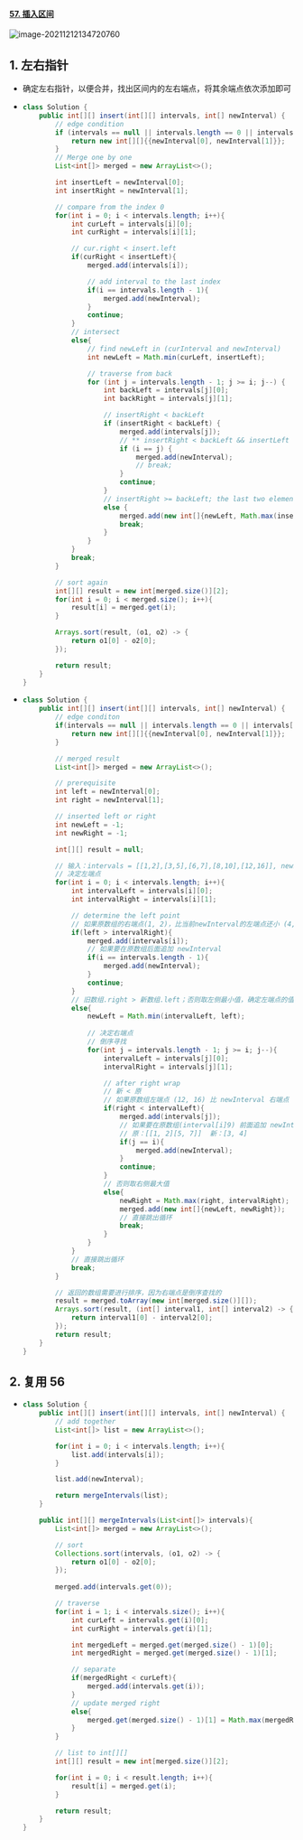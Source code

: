 #### [57. 插入区间](https://leetcode-cn.com/problems/insert-interval/)

![image-20211212134720760](https://raw.githubusercontent.com/TWDH/Leetcode-From-Zero/pictures/img/image-20211212134720760.png)

## 1. 左右指针

- 确定左右指针，以便合并，找出区间内的左右端点，将其余端点依次添加即可

- ```java
  class Solution {
      public int[][] insert(int[][] intervals, int[] newInterval) {
          // edge condition
          if (intervals == null || intervals.length == 0 || intervals[0] == null || intervals[0].length == 0) {
              return new int[][]{{newInterval[0], newInterval[1]}};
          }
          // Merge one by one
          List<int[]> merged = new ArrayList<>();
  
          int insertLeft = newInterval[0];
          int insertRight = newInterval[1];
  
          // compare from the index 0
          for(int i = 0; i < intervals.length; i++){
              int curLeft = intervals[i][0];
              int curRight = intervals[i][1];
  
              // cur.right < insert.left
              if(curRight < insertLeft){
                  merged.add(intervals[i]);
  
                  // add interval to the last index
                  if(i == intervals.length - 1){
                      merged.add(newInterval);
                  }
                  continue;
              }
              // intersect
              else{
                  // find newLeft in (curInterval and newInterval)
                  int newLeft = Math.min(curLeft, insertLeft);
  
                  // traverse from back
                  for (int j = intervals.length - 1; j >= i; j--) {
                      int backLeft = intervals[j][0];
                      int backRight = intervals[j][1];
  
                      // insertRight < backLeft
                      if (insertRight < backLeft) {
                          merged.add(intervals[j]);
                          // ** insertRight < backLeft && insertLeft < backLeft ** whole insert less than cur one
                          if (i == j) {
                              merged.add(newInterval);
                              // break;
                          }
                          continue;
                      }
                      // insertRight >= backLeft; the last two elements to process
                      else {
                          merged.add(new int[]{newLeft, Math.max(insertRight, backRight)});
                          break;
                      }
                  }
              }
              break;
          }
  
          // sort again
          int[][] result = new int[merged.size()][2];
          for(int i = 0; i < merged.size(); i++){
              result[i] = merged.get(i);
          }
  
          Arrays.sort(result, (o1, o2) -> {
              return o1[0] - o2[0];
          });
  
          return result;
      }
  }
  ```

- ```java
  class Solution {
      public int[][] insert(int[][] intervals, int[] newInterval) {
          // edge conditon
          if(intervals == null || intervals.length == 0 || intervals[0] == null || intervals[0].length == 0){
              return new int[][]{{newInterval[0], newInterval[1]}};
          }
  
          // merged result
          List<int[]> merged = new ArrayList<>();
  
          // prerequisite
          int left = newInterval[0];
          int right = newInterval[1];
  
          // inserted left or right
          int newLeft = -1;
          int newRight = -1;
  
          int[][] result = null;
  
          // 输入：intervals = [[1,2],[3,5],[6,7],[8,10],[12,16]], newInterval = [4,8]
          // 决定左端点
          for(int i = 0; i < intervals.length; i++){
              int intervalLeft = intervals[i][0];
              int intervalRight = intervals[i][1];
  
              // determine the left point
              // 如果原数组的右端点(1, 2)，比当前newInterval的左端点还小 (4, 8)，则直接添加
              if(left > intervalRight){
                  merged.add(intervals[i]);
                  // 如果要在原数组后面追加 newInterval
                  if(i == intervals.length - 1){
                      merged.add(newInterval);
                  }
                  continue;
              }
              // 旧数组.right > 新数组.left；否则取左侧最小值，确定左端点的值
              else{
                  newLeft = Math.min(intervalLeft, left);
                  
                  // 决定右端点
                  // 倒序寻找
                  for(int j = intervals.length - 1; j >= i; j--){
                      intervalLeft = intervals[j][0];
                      intervalRight = intervals[j][1];
  
                      // after right wrap
                      // 新 < 原
                      // 如果原数组左端点 (12, 16) 比 newInterval 右端点 (4, 8) 还大，则直接添加
                      if(right < intervalLeft){
                          merged.add(intervals[j]);
                          // 如果要在原数组(interval[i]9) 前面追加 newInterval
                          // 原：[[1, 2][5, 7]]  新：[3, 4]
                          if(j == i){
                              merged.add(newInterval);
                          }
                          continue;
                      }
                      // 否则取右侧最大值
                      else{
                          newRight = Math.max(right, intervalRight);
                          merged.add(new int[]{newLeft, newRight});
                          // 直接跳出循环
                          break;
                      }                    
                  }
              }
              // 直接跳出循环
              break;
          }
  
          // 返回的数组需要进行排序，因为右端点是倒序查找的
          result = merged.toArray(new int[merged.size()][]);
          Arrays.sort(result, (int[] interval1, int[] interval2) -> {
              return interval1[0] - interval2[0];
          });
          return result;
      }
  }
  ```
  

## 2. 复用 56

- ```java
  class Solution {
      public int[][] insert(int[][] intervals, int[] newInterval) {
          // add together
          List<int[]> list = new ArrayList<>();
  
          for(int i = 0; i < intervals.length; i++){
              list.add(intervals[i]);
          }
  
          list.add(newInterval);
  
          return mergeIntervals(list);
      }
  
      public int[][] mergeIntervals(List<int[]> intervals){
          List<int[]> merged = new ArrayList<>();
  
          // sort
          Collections.sort(intervals, (o1, o2) -> {
              return o1[0] - o2[0];
          });
          
          merged.add(intervals.get(0));
  
          // traverse
          for(int i = 1; i < intervals.size(); i++){
              int curLeft = intervals.get(i)[0];
              int curRight = intervals.get(i)[1];
  
              int mergedLeft = merged.get(merged.size() - 1)[0];
              int mergedRight = merged.get(merged.size() - 1)[1];
  
              // separate
              if(mergedRight < curLeft){
                  merged.add(intervals.get(i));
              }
              // update merged right
              else{
                  merged.get(merged.size() - 1)[1] = Math.max(mergedRight, curRight);
              }
          }
  
          // list to int[][]
          int[][] result = new int[merged.size()][2];
  
          for(int i = 0; i < result.length; i++){
              result[i] = merged.get(i);
          }
  
          return result;
      }
  }
  ```